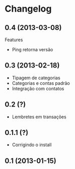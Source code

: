 Changelog
=========

## 0.4 (2013-03-08)

Features
- Ping retorna versão

## 0.3 (2013-02-18)

- Tipagem de categorias
- Categorias e contas padrão
- Integração com contatos

## 0.2 (?)

- Lembretes em transações

## 0.1.1 (?)

- Corrigindo o install

## 0.1 (2013-01-15)
